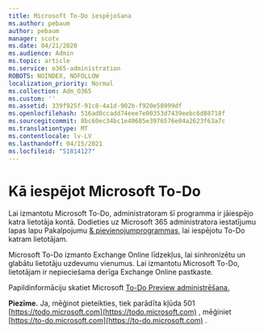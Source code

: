 ```yaml
---
title: Microsoft To-Do iespējošana
ms.author: pebaum
author: pebaum
manager: scotv
ms.date: 04/21/2020
ms.audience: Admin
ms.topic: article
ms.service: o365-administration
ROBOTS: NOINDEX, NOFOLLOW
localization_priority: Normal
ms.collection: Adm_O365
ms.custom: ''
ms.assetid: 339f925f-91c8-4a1d-902b-f920e58999df
ms.openlocfilehash: 516ad0ccadd74eee7e00353d7439eebc6d88718f
ms.sourcegitcommit: 8bc60ec34bc1e40685e3976576e04a2623f63a7c
ms.translationtype: MT
ms.contentlocale: lv-LV
ms.lasthandoff: 04/15/2021
ms.locfileid: "51814127"
---
```

# <a name="how-to-enable-microsoft-to-do"></a>Kā iespējot Microsoft To-Do

Lai izmantotu Microsoft To-Do, administratoram šī programma ir jāiespējo katra lietotāja kontā. Dodieties uz Microsoft 365 administratora iestatījumu lapas lapu Pakalpojumu [ &amp; pievienojumprogrammas,](https://portal.office.com/adminportal/home#/Settings/ServicesAndAddIns) lai iespējotu To-Do katram lietotājam.
  
Microsoft To-Do izmanto Exchange Online līdzekļus, lai sinhronizētu un glabātu lietotāju uzdevumu vienumus. Lai izmantotu Microsoft To-Do, lietotājam ir nepieciešama derīga Exchange Online pastkaste.
  
Papildinformāciju skatiet Microsoft [To-Do Preview administrēšana.](https://support.office.com/article/490c1a8c-2333-4952-8125-841afadb9620.aspx)
  
 **Piezīme.** Ja, mēģinot pieteikties, tiek parādīta kļūda 501 [https://todo.microsoft.com](https://todo.microsoft.com) , mēģiniet [https://to-do.microsoft.com](https://to-do.microsoft.com) .
  

